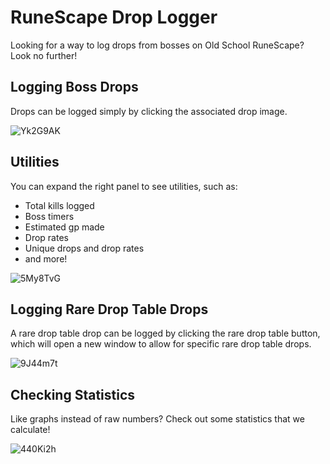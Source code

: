 # RuneScape Drop Logger

Looking for a way to log drops from bosses on Old School RuneScape? Look no further!

## Logging Boss Drops

Drops can be logged simply by clicking the associated drop image.

![Yk2G9AK](https://github.com/follmer/rdl/assets/20983416/2810bb42-c367-4d37-841e-0b6bb7ccfd55)

## Utilities

You can expand the right panel to see utilities, such as:
- Total kills logged
- Boss timers
- Estimated gp made
- Drop rates
- Unique drops and drop rates
- and more!

![5My8TvG](https://github.com/follmer/rdl/assets/20983416/601d14b5-7d03-4528-a6b3-f96008d33d59)


## Logging Rare Drop Table Drops

A rare drop table drop can be logged by clicking the rare drop table button, which will open a new window to allow for specific rare drop table drops.

![9J44m7t](https://github.com/follmer/rdl/assets/20983416/00b9a479-3021-41dd-8278-a1ca1073771d)


## Checking Statistics

Like graphs instead of raw numbers? Check out some statistics that we calculate!

![440Ki2h](https://github.com/follmer/rdl/assets/20983416/02aed64e-ff0a-4eba-993f-eba22cc6fd9d)



